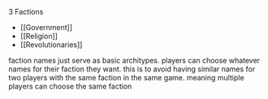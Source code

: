 3 Factions
- [[Government]]
- [[Religion]]
- [[Revolutionaries]]

faction names just serve as basic architypes. players can choose whatever names for their faction they want. this is to avoid having similar names for two players with the same faction in the same game. meaning multiple players can choose the same faction